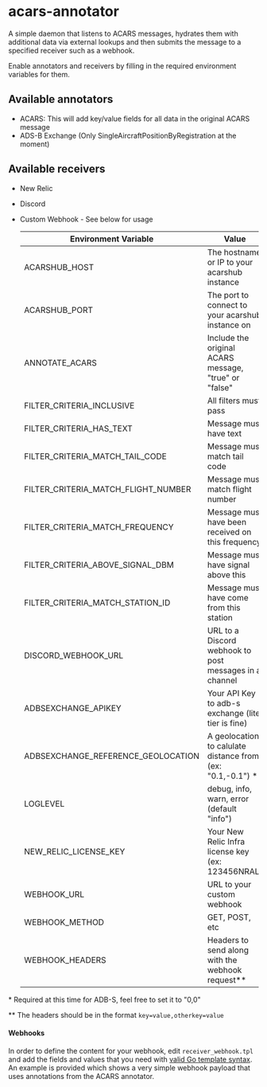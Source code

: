# acars-annotator

A simple daemon that listens to ACARS messages, hydrates them with additional
data via external lookups and then submits the message to a specified receiver
such as a webhook.

Enable annotators and receivers by filling in the required environment
variables for them.

## Available annotators

- ACARS: This will add key/value fields for all data in the original ACARS
  message
- ADS-B Exchange (Only SingleAircraftPositionByRegistration at the moment)

## Available receivers

- New Relic
- Discord
- Custom Webhook - See below for usage

  | Environment Variable                | Value                                                       |
  | ----------------------------------- | ----------------------------------------------------------- |
  | ACARSHUB_HOST                       | The hostname or IP to your acarshub instance                |
  | ACARSHUB_PORT                       | The port to connect to your acarshub instance on            |
  | ANNOTATE_ACARS                      | Include the original ACARS message, "true" or "false"       |
  | FILTER_CRITERIA_INCLUSIVE           | All filters must pass                                       |
  | FILTER_CRITERIA_HAS_TEXT            | Message must have text                                      |
  | FILTER_CRITERIA_MATCH_TAIL_CODE     | Message must match tail code                                |
  | FILTER_CRITERIA_MATCH_FLIGHT_NUMBER | Message must match flight number                            |
  | FILTER_CRITERIA_MATCH_FREQUENCY     | Message must have been received on this frequency           |
  | FILTER_CRITERIA_ABOVE_SIGNAL_DBM    | Message must have signal above this                         |
  | FILTER_CRITERIA_MATCH_STATION_ID    | Message must have come from this station                    |
  | DISCORD_WEBHOOK_URL                 | URL to a Discord webhook to post messages in a channel      |
  | ADBSEXCHANGE_APIKEY                 | Your API Key to adb-s exchange (lite tier is fine)          |
  | ADBSEXCHANGE_REFERENCE_GEOLOCATION  | A geolocation to calulate distance from (ex: "0.1,-0.1") \* |
  | LOGLEVEL                            | debug, info, warn, error (default "info")                   |
  | NEW_RELIC_LICENSE_KEY               | Your New Relic Infra license key (ex: 123456NRAL)           |
  | WEBHOOK_URL                         | URL to your custom webhook                                  |
  | WEBHOOK_METHOD                      | GET, POST, etc                                              |
  | WEBHOOK_HEADERS                     | Headers to send along with the webhook request\*\*          |

\* Required at this time for ADB-S, feel free to set it to "0,0"

\*\* The headers should be in the format `key=value,otherkey=value`

#### Webhooks

In order to define the content for your webhook, edit `receiver_webhook.tpl`
and add the fields and values that you need with
[valid Go template syntax](https://pkg.go.dev/text/template).
An example is provided which shows a very simple webhook payload
that uses annotations from the ACARS annotator.
